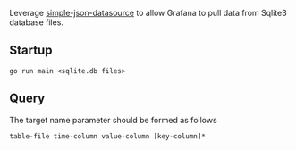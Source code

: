 Leverage [simple-json-datasource](https://github.com/grafana/simple-json-datasource) to allow Grafana to pull data from Sqlite3 database files.

## Startup
```
go run main <sqlite.db files>
```

## Query
The target name parameter should be formed as follows
```
table-file time-column value-column [key-column]*
```
